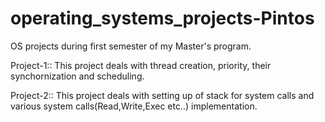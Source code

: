 # operating_systems_projects-Pintos
OS projects during first semester of my Master's program.

Project-1:: This project deals with thread creation, priority, their synchornization and scheduling.

Project-2:: This project deals with setting up of stack for system calls and various system calls(Read,Write,Exec etc..) implementation. 
